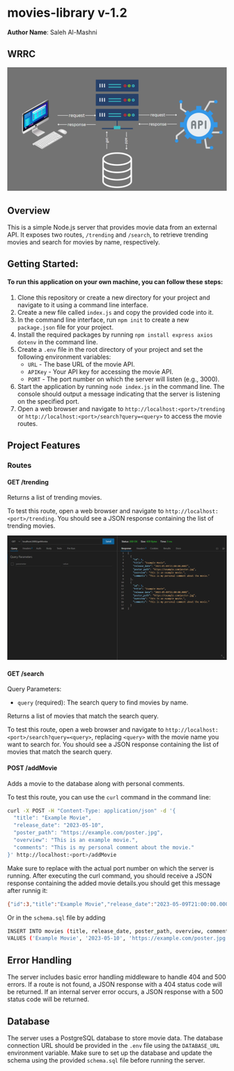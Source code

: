 
# movies-library v-1.2


**Author Name**: Saleh Al-Mashni

## WRRC
![WRRC](./assets/Capture.PNG)

## Overview
This is a simple Node.js server that provides movie data from an external API. It exposes two routes, `/trending` and `/search`, to retrieve trending movies and search for movies by name, respectively.

## Getting Started:

#### To run this application on your own machine, you can follow these steps:

1. Clone this repository or create a new directory for your project and navigate to it using a command line interface.
2. Create a new file called `index.js` and copy the provided code into it.
3. In the command line interface, run `npm init` to create a new `package.json` file for your project.
4. Install the required packages by running `npm install express axios dotenv` in the command line.
5. Create a `.env` file in the root directory of your project and set the following environment variables:
   - `URL` - The base URL of the movie API.
   - `APIKey` - Your API key for accessing the movie API.
   - `PORT` - The port number on which the server will listen (e.g., 3000).
6. Start the application by running `node index.js` in the command line. The console should output a message indicating that the server is listening on the specified port.
7. Open a web browser and navigate to `http://localhost:<port>/trending` or `http://localhost:<port>/search?query=<query>` to access the movie routes.

## Project Features

### Routes

#### GET /trending

Returns a list of trending movies.

To test this route, open a web browser and navigate to `http://localhost:<port>/trending`. You should see a JSON response containing the list of trending movies.

![WRRC](./assets/Capture1.PNG)


#### GET /search

Query Parameters:
- `query` (required): The search query to find movies by name.

Returns a list of movies that match the search query.

To test this route, open a web browser and navigate to `http://localhost:<port>/search?query=<query>`, replacing `<query>` with the movie name you want to search for. You should see a JSON response containing the list of movies that match the search query.

#### POST /addMovie

Adds a movie to the database along with personal comments.

To test this route, you can use the `curl` command in the command line:

```bash
curl -X POST -H "Content-Type: application/json" -d '{
  "title": "Example Movie",
  "release_date": "2023-05-10",
  "poster_path": "https://example.com/poster.jpg",
  "overview": "This is an example movie.",
  "comments": "This is my personal comment about the movie."
}' http://localhost:<port>/addMovie
```

Make sure to replace <port> with the actual port number on which the server is running. After executing the curl command, you should receive a JSON response containing the added movie details.you should get this message after runnig it:
```bash
{"id":3,"title":"Example Movie","release_date":"2023-05-09T21:00:00.000Z","poster_path":"https://example.com/poster.jpg","overview":"This is an example movie.","comments":"This is my personal comment about the movie."} 
```
Or in the `schema.sql` file by adding
```bash
INSERT INTO movies (title, release_date, poster_path, overview, comments)
VALUES ('Example Movie', '2023-05-10', 'https://example.com/poster.jpg', 'This is an example movie.', 'This is my personal comment about the movie.');
```

## Error Handling

The server includes basic error handling middleware to handle 404 and 500 errors. If a route is not found, a JSON response with a 404 status code will be returned. If an internal server error occurs, a JSON response with a 500 status code will be returned.

## Database

The server uses a PostgreSQL database to store movie data. The database connection URL should be provided in the `.env` file using the `DATABASE_URL` environment variable. Make sure to set up the database and update the schema using the provided `schema.sql` file before running the server.

